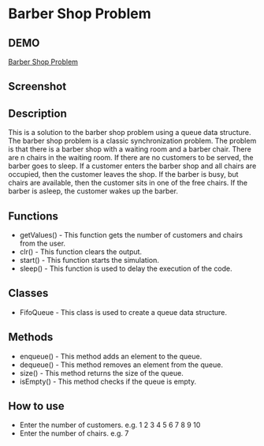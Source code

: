 # Barber Shop Problem

## DEMO

[Barber Shop Problem](https://barber-shop-problem.vercel.app/)

## Screenshot



## Description

This is a solution to the barber shop problem using a queue data structure. The barber shop problem is a classic synchronization problem. The problem is that there is a barber shop with a waiting room and a barber chair. There are n chairs in the waiting room. If there are no customers to be served, the barber goes to sleep. If a customer enters the barber shop and all chairs are occupied, then the customer leaves the shop. If the barber is busy, but chairs are available, then the customer sits in one of the free chairs. If the barber is asleep, the customer wakes up the barber.

## Functions

- getValues() - This function gets the number of customers and chairs from the user.
- clr() - This function clears the output.
- start() - This function starts the simulation.
- sleep() - This function is used to delay the execution of the code.

## Classes

- FifoQueue - This class is used to create a queue data structure.

## Methods

- enqueue() - This method adds an element to the queue.
- dequeue() - This method removes an element from the queue.
- size() - This method returns the size of the queue.
- isEmpty() - This method checks if the queue is empty.

## How to use

- Enter the number of customers. e.g. 1 2 3 4 5 6 7 8 9 10
- Enter the number of chairs. e.g. 7